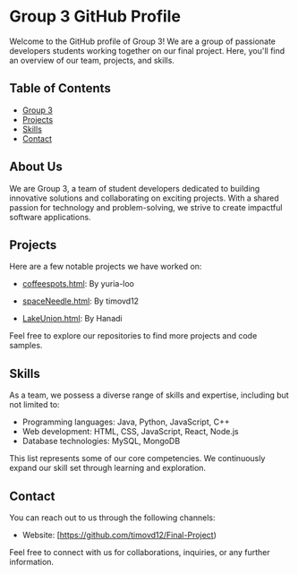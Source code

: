 # Group 3 GitHub Profile

Welcome to the GitHub profile of Group 3! We are a group of passionate developers students working together on our final project. Here, you'll find an overview of our team, projects, and skills.

## Table of Contents
- [Group 3](#IT115)
- [Projects](#projects)
- [Skills](#skills)
- [Contact](#contact)

## About Us
We are Group 3, a team of student developers dedicated to building innovative solutions and collaborating on exciting projects. With a shared passion for technology and problem-solving, we strive to create impactful software applications.

## Projects
Here are a few notable projects we have worked on:

- [coffeespots.html](https://github.com/timovd12/Final-Project/blob/main/coffeespots.html): By yuria-loo

- [spaceNeedle.html](https://github.com/timovd12/Final-Project/blob/main/spaceNeedle.html): By timovd12

- [LakeUnion.html](https://github.com/timovd12/Final-Project/blob/main/LakeUnion.html): By Hanadi


Feel free to explore our repositories to find more projects and code samples.

## Skills
As a team, we possess a diverse range of skills and expertise, including but not limited to:

- Programming languages: Java, Python, JavaScript, C++
- Web development: HTML, CSS, JavaScript, React, Node.js
- Database technologies: MySQL, MongoDB


This list represents some of our core competencies. We continuously expand our skill set through learning and exploration.

## Contact
You can reach out to us through the following channels:

- Website: [https://github.com/timovd12/Final-Project)

Feel free to connect with us for collaborations, inquiries, or any further information.

